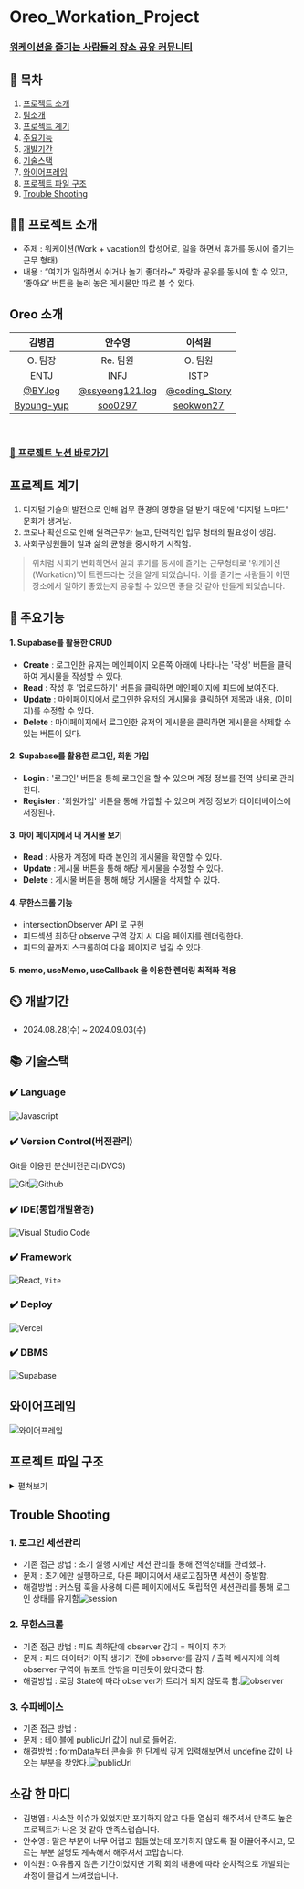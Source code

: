 # Oreo_Workation_Project

### [ 워케이션을 즐기는 사람들의 장소 공유 커뮤니티 ](https://oreo-workation-project.vercel.app/)

## 📖 목차

1. [프로젝트 소개](#프로젝트-소개)
2. [팀소개](#Oreo-소개)
3. [프로젝트 계기](#프로젝트-계기)
4. [주요기능](#주요기능)
5. [개발기간](#개발기간)
6. [기술스택](#기술스택)
7. [와이어프레임](#와이어프레임)
8. [프로젝트 파일 구조](#프로젝트-파일-구조)
9. [Trouble Shooting](#trouble-shooting)

## 👨‍🏫 프로젝트 소개

- 주제 : 워케이션(Work + vacation의 합성어로, 일을 하면서 휴가를 동시에 즐기는 근무 형태)
- 내용 : “여기가 일하면서 쉬거나 놀기 좋더라~” 자랑과 공유를 동시에 할 수 있고, ‘좋아요’ 버튼을 눌러 놓은 게시물만 따로 볼 수 있다.

## Oreo 소개

|                   김병엽                    |                        안수영                         |                     이석원                      |
| :-----------------------------------------: | :---------------------------------------------------: | :---------------------------------------------: |
|                   O. 팀장                   |                       Re. 팀원                        |                     O. 팀원                     |
|                    ENTJ                     |                         INFJ                          |                      ISTP                       |
|   [@BY.log](https://velog.io/@quxx/posts)   | [@ssyeong121.log](https://velog.io/@ssyeong121/posts) | [@coding_Story](https://record165.tistory.com/) |
| [Byoung-yup](https://github.com/Byoung-yup) |         [soo0297](https://github.com/soo0297)         |    [seokwon27](https://github.com/seokwon27)    |

<br>

### [👊 프로젝트 노션 바로가기](https://www.notion.so/teamsparta/5-5-e8dede345edd4fe3940e63dd6a7074c8)

## 프로젝트 계기

1. 디지털 기술의 발전으로 인해 업무 환경의 영향을 덜 받기 때문에 '디지털 노마드' 문화가 생겨남.
2. 코로나 확산으로 인해 원격근무가 늘고, 탄력적인 업무 형태의 필요성이 생김.
3. 사회구성원들이 일과 삶의 균형을 중시하기 시작함.

> 위처럼 사회가 변화하면서 일과 휴가를 동시에 즐기는 근무형태로 '워케이션(Workation)'이 트렌드라는 것을 알게 되었습니다. 이를 즐기는 사람들이 어떤 장소에서 일하기 좋았는지 공유할 수 있으면 좋을 것 같아 만들게 되었습니다.

## 💜 주요기능

#### 1. Supabase를 활용한 CRUD

- **Create** : 로그인한 유저는 메인페이지 오른쪽 아래에 나타나는 '작성' 버튼을 클릭하여 게시물을 작성할 수 있다.
- **Read** : 작성 후 '업로드하기' 버튼을 클릭하면 메인페이지에 피드에 보여진다.
- **Update** : 마이페이지에서 로그인한 유저의 게시물을 클릭하면 제목과 내용, (이미지)를 수정할 수 있다.
- **Delete** : 마이페이지에서 로그인한 유저의 게시물을 클릭하면 게시물을 삭제할 수 있는 버튼이 있다.

#### 2. Supabase를 활용한 로그인, 회원 가입

- **Login** : '로그인' 버튼을 통해 로그인을 할 수 있으며 계정 정보를 전역 상태로 관리한다.
- **Register** : '회원가입' 버튼을 통해 가입할 수 있으며 계정 정보가 데이터베이스에 저장된다.

#### 3. 마이 페이지에서 내 게시물 보기

- **Read** : 사용자 계정에 따라 본인의 게시물을 확인할 수 있다.
- **Update** : 게시물 버튼을 통해 해당 게시물을 수정할 수 있다.
- **Delete** : 게시물 버튼을 통해 해당 게시물을 삭제할 수 있다.

#### 4. 무한스크롤 기능

- intersectionObserver API 로 구현
- 피드섹션 최하단 observe 구역 감지 시 다음 페이지를 렌더링한다.
- 피드의 끝까지 스크롤하여 다음 페이지로 넘길 수 있다.

#### 5. memo, useMemo, useCallback 을 이용한 렌더링 최적화 적용

## ⏲️ 개발기간

- 2024.08.28(수) ~ 2024.09.03(수)

## 📚️ 기술스택

### ✔️ Language

![Javascript](https://img.shields.io/badge/JavaScript-F7DF1E?style=for-the-badge&logo=JavaScript&logoColor=white)

### ✔️ Version Control(버전관리)

Git을 이용한 분산버전관리(DVCS)

![Git](https://img.shields.io/badge/GIT-E44C30?style=for-the-badge&logo=git&logoColor=white)![Github](https://img.shields.io/badge/GitHub-100000?style=for-the-badge&logo=github&logoColor=white)

### ✔️ IDE(통합개발환경)

![Visual Studio Code](https://img.shields.io/badge/Visual_Studio_Code-0078D4?style=for-the-badge&logo=visual%20studio%20code&logoColor=white)

### ✔️ Framework

![React](https://img.shields.io/badge/React-20232A?style=for-the-badge&logo=react&logoColor=61DAFB), `Vite`

### ✔️ Deploy

![Vercel](https://img.shields.io/badge/Vercel-000000?style=for-the-badge&logo=vercel&logoColor=white)

### ✔️ DBMS

![Supabase](https://img.shields.io/badge/Supabase-181818?style=for-the-badge&logo=supabase&logoColor=white)

## 와이어프레임

![와이어프레임](https://github.com/user-attachments/assets/f989def1-5086-4d39-ab3f-a9190b23a6f8)

## 프로젝트 파일 구조

<details>
<summary>펼쳐보기</summary>
<div markdown="1">

![파일트리](https://github.com/user-attachments/assets/2d121c9e-699f-4c1b-896a-7aed6a247718)

 <br>
</div>
</details>

## Trouble Shooting

### 1. 로그인 세션관리

- 기존 접근 방법 : 초기 실행 시에만 세션 관리를 통해 전역상태를 관리했다.
- 문제 : 초기에만 실행하므로, 다른 페이지에서 새로고침하면 세션이 증발함.
- 해결방법 : 커스텀 훅을 사용해 다른 페이지에서도 독립적인 세션관리를 통해 로그인 상태를 유지함![session](https://github.com/user-attachments/assets/311f50b8-500a-45e3-b56d-1e95b0e72924)

### 2. 무한스크롤

- 기존 접근 방법 : 피드 최하단에 observer 감지 = 페이지 추가
- 문제 : 피드 데이터가 아직 생기기 전에 observer를 감지 / 출력 메시지에 의해 observer 구역이 뷰포트 안밖을 미친듯이 왔다갔다 함.
- 해결방법 : 로딩 State에 따라 observer가 트리거 되지 않도록 함.![observer](https://github.com/user-attachments/assets/fbcc74f7-faf4-42fb-a9ec-2c37a8aa555b)

### 3. 수파베이스

- 기존 접근 방법 :
- 문제 : 테이블에 publicUrl 값이 null로 들어감.
- 해결방법 : formData부터 콘솔을 한 단계씩 깊게 입력해보면서 undefine 값이 나오는 부분을 찾았다.![publicUrl](https://github.com/user-attachments/assets/78565717-111a-4c31-9808-f995064eb830)

## 소감 한 마디

- 김병엽 : 사소한 이슈가 있었지만 포기하지 않고 다들 열심히 해주셔서 만족도 높은 프로젝트가 나온 것 같아 만족스럽습니다.
- 안수영 : 맡은 부분이 너무 어렵고 힘들었는데 포기하지 않도록 잘 이끌어주시고, 모르는 부분 설명도 계속해서 해주셔서 고맙습니다.
- 이석원 : 여유롭지 않은 기간이었지만 기획 회의 내용에 따라 순차적으로 개발되는 과정이 즐겁게 느껴졌습니다.
